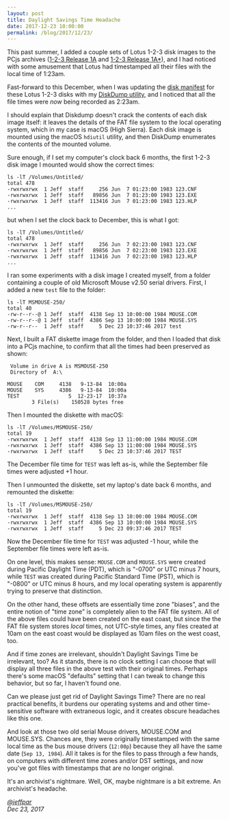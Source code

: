 ```yaml
---
layout: post
title: Daylight Savings Time Headache
date: 2017-12-23 10:00:00
permalink: /blog/2017/12/23/
---
```


This past summer, I added a couple sets of Lotus 1-2-3 disk images to the PCjs archives
([1-2-3 Release 1A](/disks/pcx86/apps/lotus/123/1a/) and [1-2-3 Release 1A*](/disks/pcx86/apps/lotus/123/1as/)), and I had
noticed with some amusement that Lotus had timestamped all their files with the local time of 1:23am.

Fast-forward to this December, when I was updating the [disk manifest](/disks/pcx86/apps/lotus/123/1a/manifest.xml) for these
Lotus 1-2-3 disks with my [DiskDump utility](/modules/diskdump/), and I noticed that all the file times were *now* being
recorded as 2:23am.

I should explain that Diskdump doesn't crack the contents of each disk image itself: it leaves the details of the FAT file
system to the local operating system, which in my case is macOS (High Sierra).  Each disk image is mounted using the macOS
`hdiutil` utility, and then DiskDump enumerates the contents of the mounted volume.

Sure enough, if I set my computer's clock back 6 months, the first 1-2-3 disk image I mounted would show the correct times:

    ls -lT /Volumes/Untitled/
    total 478
    -rwxrwxrwx  1 Jeff  staff     256 Jun  7 01:23:00 1983 123.CNF
    -rwxrwxrwx  1 Jeff  staff   89856 Jun  7 01:23:00 1983 123.EXE
    -rwxrwxrwx  1 Jeff  staff  113416 Jun  7 01:23:00 1983 123.HLP
    ...

but when I set the clock back to December, this is what I got:

    ls -lT /Volumes/Untitled/
    total 478
    -rwxrwxrwx  1 Jeff  staff     256 Jun  7 02:23:00 1983 123.CNF
    -rwxrwxrwx  1 Jeff  staff   89856 Jun  7 02:23:00 1983 123.EXE
    -rwxrwxrwx  1 Jeff  staff  113416 Jun  7 02:23:00 1983 123.HLP
    ...

I ran some experiments with a disk image I created myself, from a folder containing a couple of old Microsoft Mouse
v2.50 serial drivers.  First, I added a new `test` file to the folder:

    ls -lT MSMOUSE-250/
    total 40
    -rw-r--r--@ 1 Jeff  staff  4138 Sep 13 10:00:00 1984 MOUSE.COM
    -rw-r--r--@ 1 Jeff  staff  4386 Sep 13 10:00:00 1984 MOUSE.SYS
    -rw-r--r--  1 Jeff  staff     5 Dec 23 10:37:46 2017 test

Next, I built a FAT diskette image from the folder, and then I loaded that disk into a PCjs machine, to confirm that all the
times had been preserved as shown:

	 Volume in drive A is MSMOUSE-250
	 Directory of  A:\

	MOUSE    COM     4138   9-13-84  10:00a
	MOUSE    SYS     4386   9-13-84  10:00a
	TEST                5  12-23-17  10:37a
	        3 File(s)    150528 bytes free

Then I mounted the diskette with macOS:

    ls -lT /Volumes/MSMOUSE-250/
    total 19
    -rwxrwxrwx  1 Jeff  staff  4138 Sep 13 11:00:00 1984 MOUSE.COM
    -rwxrwxrwx  1 Jeff  staff  4386 Sep 13 11:00:00 1984 MOUSE.SYS
    -rwxrwxrwx  1 Jeff  staff     5 Dec 23 10:37:46 2017 TEST

The December file time for `TEST` was left as-is, while the September file times were adjusted +1 hour.

Then I unmounted the diskette, set my laptop's date back 6 months, and remounted the diskette:

    ls -lT /Volumes/MSMOUSE-250/
    total 19
    -rwxrwxrwx  1 Jeff  staff  4138 Sep 13 10:00:00 1984 MOUSE.COM
    -rwxrwxrwx  1 Jeff  staff  4386 Sep 13 10:00:00 1984 MOUSE.SYS
    -rwxrwxrwx  1 Jeff  staff     5 Dec 23 09:37:46 2017 TEST

Now the December file time for `TEST` was adjusted -1 hour, while the September file times were left as-is.

On one level, this makes sense: `MOUSE.COM` and `MOUSE.SYS` were created during Pacific Daylight Time (PDT), which is "-0700"
or UTC minus 7 hours, while `TEST` was created during Pacific Standard Time (PST), which is "-0800" or UTC minus 8 hours, and
my local operating system is apparently trying to preserve that distinction.

On the other hand, these offsets are essentially time zone "biases", and the entire notion of "time zone" is completely alien
to the FAT file system.  All of the above files could have been created on the east coast, but since the the FAT file system
stores *local* times, not UTC-style times, any files created at 10am on the east coast would be displayed as 10am files on the
west coast, too.

And if time zones are irrelevant, shouldn't Daylight Savings Time be irrelevant, too?  As it stands, there is no clock
setting I can choose that will display all three files in the above test with their original times.  Perhaps there's some
macOS "defaults" setting that I can tweak to change this behavior, but so far, I haven't found one.

Can we please just get rid of Daylight Savings Time?  There are no real practical benefits, it burdens our operating systems
and and other time-sensitive software with extraneous logic, and it creates obscure headaches like this one.

And look at those two old serial Mouse drivers, MOUSE.COM and MOUSE.SYS.  Chances are, they were originally timestamped with
the same local time as the bus mouse drivers (`12:00p`) because they all have the same date (`Sep 13, 1984`).  All it takes is
for the files to pass through a few hands, on computers with different time zones and/or DST settings, and now you've got files
with timestamps that are no longer original.

It's an archivist's nightmare.  Well, OK, maybe nightmare is a bit extreme.  An archivist's headache.

*[@jeffpar](http://twitter.com/jeffpar)*  
*Dec 23, 2017*
